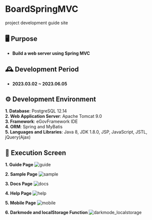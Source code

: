 # **BoardSpringMVC**
project development guide site

## 🖥️ **Purpose**
- **Build a web server using Spring MVC**


## 🕰️ **Development Period**
- **2023.03.02 ~ 2023.06.05**


## ⚙️ **Development Environment**
**1. Database**: PostgreSQL 12.14<br>
**2. Web Application Server**: Apache Tomcat 9.0<br>
**3. Framework**: eGovFramework IDE<br>
**4. ORM**: Spring and MyBatis<br>
**5. Languages and Libraries**: Java 8, JDK 1.8.0, JSP, JavaScript, JSTL, jQuery(Ajax)<br>

## 📌 **Execution Screen**
**1. Guide Page** 
![guide](https://github.com/toughC/seesunguide_v1.1.5/assets/76736351/435600c1-cce4-40a6-97cc-e547ee0b2394)

**2. Sample Page**
![sample](https://github.com/toughC/seesunguide_v1.1.5/assets/76736351/b627d7ae-a6b9-4a91-8167-ffe331eb1129)

**3. Docs Page**
![docs](https://github.com/toughC/seesunguide_v1.1.5/assets/76736351/d67fe159-aab8-43a9-a68a-09d02427612a)

**4. Help Page**
![help](https://github.com/toughC/seesunguide_v1.1.5/assets/76736351/ed7b5f76-c459-4e1d-9ca8-1a3c973fcf68)

**5. Mobile Page**
![mobile](https://github.com/toughC/seesunguide_v1.1.5/assets/76736351/a7222689-c6aa-4392-ae0c-d705d243a9dd)

**6. Darkmode and localStorage Function**
![darkmode_localstorage](https://github.com/toughC/seesunguide_v1.1.5/assets/76736351/d2378d5b-7fa0-4089-9f5f-4eac8bccf7b5)
